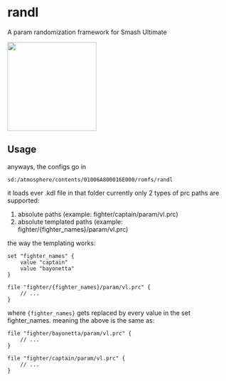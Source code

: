 # randl
A param randomization framework for Smash Ultimate

<img src="https://user-images.githubusercontent.com/8260240/126084219-5c15e13a-21b0-4c5a-89c4-0f0b9417fe12.png" width="200px" height="200px">

## Usage

anyways, the configs go in

```
sd:/atmosphere/contents/01006A800016E000/romfs/randl
```

it loads ever .kdl file in that folder
currently only 2 types of prc paths are supported:

1. absolute paths (example: fighter/captain/param/vl.prc)
2. absolute templated paths (example: fighter/{fighter_names}/param/vl.prc)

the way the templating works:

```
set "fighter_names" {
    value "captain"
    value "bayonetta"
}

file "fighter/{fighter_names}/param/vl.prc" {
    // ...
}
```

where `{fighter_names}` gets replaced by every value in the set fighter_names. meaning the above is the same as:

```
file "fighter/bayonetta/param/vl.prc" {
    // ...
}

file "fighter/captain/param/vl.prc" {
    // ...
}
```
